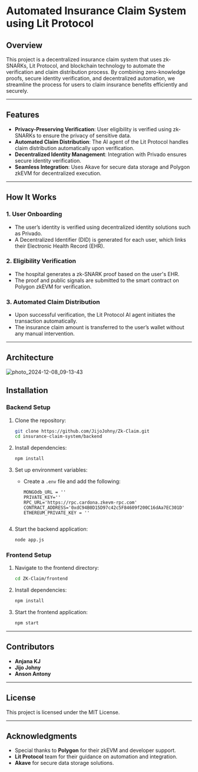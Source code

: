 # Automated Insurance Claim System using Lit Protocol

## Overview
This project is a decentralized insurance claim system that uses zk-SNARKs, Lit Protocol, and blockchain technology to automate the verification and claim distribution process. By combining zero-knowledge proofs, secure identity verification, and decentralized automation, we streamline the process for users to claim insurance benefits efficiently and securely.

---

## Features
- **Privacy-Preserving Verification**: User eligibility is verified using zk-SNARKs to ensure the privacy of sensitive data.
- **Automated Claim Distribution**: The AI agent of the Lit Protocol handles claim distribution automatically upon verification.
- **Decentralized Identity Management**: Integration with Privado ensures secure identity verification.
- **Seamless Integration**: Uses Akave for secure data storage and Polygon zkEVM for decentralized execution.

---

## How It Works
### 1. User Onboarding
- The user’s identity is verified using decentralized identity solutions such as Privado.
- A Decentralized Identifier (DID) is generated for each user, which links their Electronic Health Record (EHR).

### 2. Eligibility Verification
- The hospital generates a zk-SNARK proof based on the user's EHR.
- The proof and public signals are submitted to the smart contract on Polygon zkEVM for verification.

### 3. Automated Claim Distribution
- Upon successful verification, the Lit Protocol AI agent initiates the transaction automatically.
- The insurance claim amount is transferred to the user’s wallet without any manual intervention.

---

## Architecture

![photo_2024-12-08_09-13-43](https://github.com/user-attachments/assets/78063c25-45b7-46a4-ac58-1860d15e5e5d)


## Installation

### Backend Setup
1. Clone the repository:
   ```bash
   git clone https://github.com/JijoJohny/Zk-Claim.git
   cd insurance-claim-system/backend
   ```

2. Install dependencies:
   ```bash
   npm install
   ```

3. Set up environment variables:
   - Create a `.env` file and add the following:
     ```env
     MONGOdb_URL = ''
     PRIVATE_KEY=''
     RPC_URL='https://rpc.cardona.zkevm-rpc.com'
     CONTRACT_ADDRESS='0xdC94B0D15D97c42c5F84609f200C16dAa7EC301D'
     ETHEREUM_PRIVATE_KEY = ''


     ```

4. Start the backend application:
   ```bash
   node app.js
   ```

### Frontend Setup
1. Navigate to the frontend directory:
   ```bash
   cd ZK-Claim/frontend
   ```

2. Install dependencies:
   ```bash
   npm install
   ```

3. Start the frontend application:
   ```bash
   npm start
   ```

---

## Contributors
- **Anjana KJ** 
- **Jijo Johny**
- **Anson Antony**

---

## License
This project is licensed under the MIT License.

---

## Acknowledgments
- Special thanks to **Polygon** for their zkEVM and developer support.
- **Lit Protocol** team for their guidance on automation and integration.
- **Akave** for secure data storage solutions.


